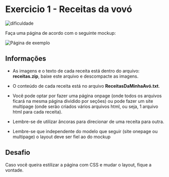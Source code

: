 # Exercicio 1 - Receitas da vovó

![dificuldade](https://img.shields.io/badge/dificuldade-easy-success)

Faça uma página de acordo com o seguinte mockup:

![Página de exemplo](https://cdn.discordapp.com/attachments/955603415663267911/963971170573643826/mockup_receita.png)

## Informações
-  As imagens e o texto de cada receita está dentro do arquivo: **receitas.zip**, baixe este arquivo e descompacte as imagens.

-  O conteúdo de cada receita está no arquivo **ReceitasDaMinhaAvó.txt**.

-  Você pode optar por fazer uma página onpage (onde todos os arquivos ficará na mesma página dividido por seções) ou pode fazer um site multipage (onde serão criados vários arquivos html, ou seja, 1 arquivo html para cada receita).
-  Lembre-se de utilizar âncoras para direcionar de uma receita para outra.

-  Lembre-se que independente do modelo que seguir (site onepage ou multipage) o layout deve ser fiel ao do mockup

## Desafio
Caso você queira estilizar a página com CSS e mudar o layout, fique a vontade.




